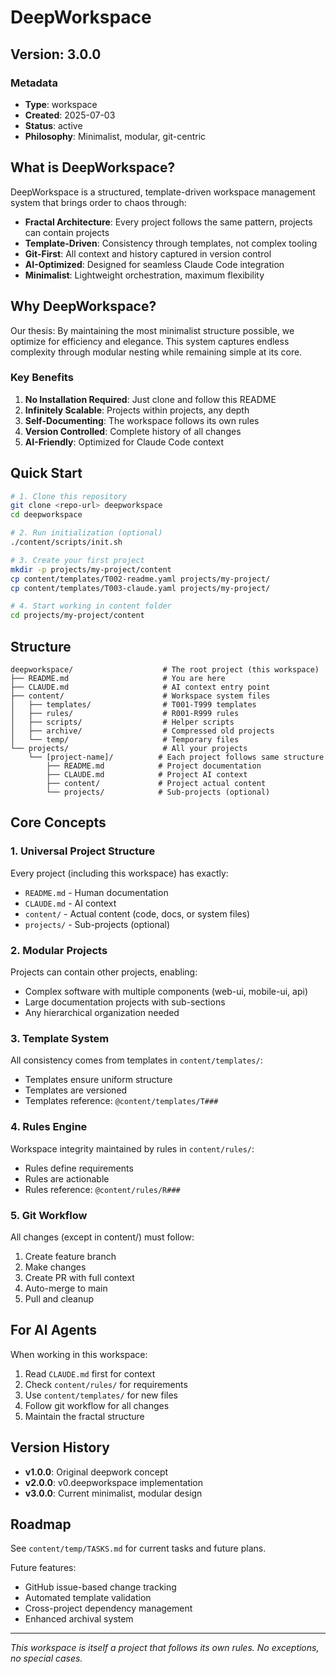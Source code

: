 # DeepWorkspace

<!-- This file follows template @content/templates/T002 -->

## Version: 3.0.0

### Metadata
- **Type**: workspace
- **Created**: 2025-07-03
- **Status**: active
- **Philosophy**: Minimalist, modular, git-centric

## What is DeepWorkspace?

DeepWorkspace is a structured, template-driven workspace management system that brings order to chaos through:

- **Fractal Architecture**: Every project follows the same pattern, projects can contain projects
- **Template-Driven**: Consistency through templates, not complex tooling
- **Git-First**: All context and history captured in version control
- **AI-Optimized**: Designed for seamless Claude Code integration
- **Minimalist**: Lightweight orchestration, maximum flexibility

## Why DeepWorkspace?

Our thesis: By maintaining the most minimalist structure possible, we optimize for efficiency and elegance. This system captures endless complexity through modular nesting while remaining simple at its core.

### Key Benefits
1. **No Installation Required**: Just clone and follow this README
2. **Infinitely Scalable**: Projects within projects, any depth
3. **Self-Documenting**: The workspace follows its own rules
4. **Version Controlled**: Complete history of all changes
5. **AI-Friendly**: Optimized for Claude Code context

## Quick Start

```bash
# 1. Clone this repository
git clone <repo-url> deepworkspace
cd deepworkspace

# 2. Run initialization (optional)
./content/scripts/init.sh

# 3. Create your first project
mkdir -p projects/my-project/content
cp content/templates/T002-readme.yaml projects/my-project/
cp content/templates/T003-claude.yaml projects/my-project/

# 4. Start working in content folder
cd projects/my-project/content
```

## Structure

```
deepworkspace/                    # The root project (this workspace)
├── README.md                     # You are here
├── CLAUDE.md                     # AI context entry point
├── content/                      # Workspace system files
│   ├── templates/                # T001-T999 templates
│   ├── rules/                    # R001-R999 rules  
│   ├── scripts/                  # Helper scripts
│   ├── archive/                  # Compressed old projects
│   └── temp/                     # Temporary files
└── projects/                     # All your projects
    └── [project-name]/          # Each project follows same structure
        ├── README.md            # Project documentation
        ├── CLAUDE.md            # Project AI context
        ├── content/             # Project actual content
        └── projects/            # Sub-projects (optional)
```

## Core Concepts

### 1. Universal Project Structure
Every project (including this workspace) has exactly:
- `README.md` - Human documentation
- `CLAUDE.md` - AI context
- `content/` - Actual content (code, docs, or system files)
- `projects/` - Sub-projects (optional)

### 2. Modular Projects
Projects can contain other projects, enabling:
- Complex software with multiple components (web-ui, mobile-ui, api)
- Large documentation projects with sub-sections
- Any hierarchical organization needed

### 3. Template System
All consistency comes from templates in `content/templates/`:
- Templates ensure uniform structure
- Templates are versioned
- Templates reference: `@content/templates/T###`

### 4. Rules Engine
Workspace integrity maintained by rules in `content/rules/`:
- Rules define requirements
- Rules are actionable
- Rules reference: `@content/rules/R###`

### 5. Git Workflow
All changes (except in content/) must follow:
1. Create feature branch
2. Make changes
3. Create PR with full context
4. Auto-merge to main
5. Pull and cleanup

## For AI Agents

When working in this workspace:
1. Read `CLAUDE.md` first for context
2. Check `content/rules/` for requirements
3. Use `content/templates/` for new files
4. Follow git workflow for all changes
5. Maintain the fractal structure

## Version History

- **v1.0.0**: Original deepwork concept
- **v2.0.0**: v0.deepworkspace implementation  
- **v3.0.0**: Current minimalist, modular design

## Roadmap

See `content/temp/TASKS.md` for current tasks and future plans.

Future features:
- GitHub issue-based change tracking
- Automated template validation
- Cross-project dependency management
- Enhanced archival system

---

*This workspace is itself a project that follows its own rules. No exceptions, no special cases.* 